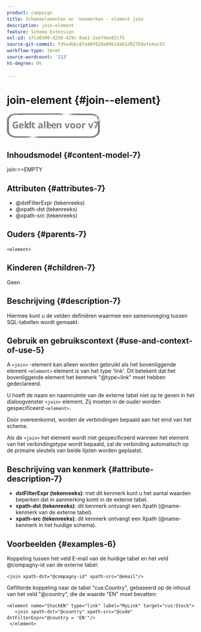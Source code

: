 ```yaml
---
product: campaign
title: Schemaelementen en -kenmerken - element join
description: join-element
feature: Schema Extension
exl-id: a7ca0300-d250-429c-8ae1-2ae7dee82cf5
source-git-commit: fd5e4bbc87a48f029a09b14ab1d927b9afe4ac52
workflow-type: tm+mt
source-wordcount: '213'
ht-degree: 0%

---
```


# join-element {#join--element}

![](../../../assets/v7-only.svg)

## Inhoudsmodel {#content-model-7}

join:==EMPTY

## Attributen {#attributes-7}

* @dstFilterExpr (tekenreeks)
* @xpath-dst (tekenreeks)
* @xpath-src (tekenreeks)

## Ouders {#parents-7}

`<element>`

## Kinderen {#children-7}

Geen

## Beschrijving {#description-7}

Hiermee kunt u de velden definiëren waarmee een samenvoeging tussen SQL-tabellen wordt gemaakt.

## Gebruik en gebruikscontext {#use-and-context-of-use-5}

A `<join>`  -element kan alleen worden gebruikt als het bovenliggende element  `<element>`  element is van het type &#39;link&#39;. Dit betekent dat het bovenliggende element het kenmerk &quot;@type=link&quot; moet hebben gedeclareerd.

U hoeft de naam en naamruimte van de externe tabel niet op te geven in het dialoogvenster `<join>`  element. Zij moeten in de ouder worden gespecificeerd  `<element>`.

Door overeenkomst, worden de verbindingen bepaald aan het eind van het schema.

Als de `<join>` het element wordt niet gespecificeerd wanneer het element van het verbindingstype wordt bepaald, zal de verbinding automatisch op de primaire sleutels van beide lijsten worden geplaatst.

## Beschrijving van kenmerk {#attribute-description-7}

* **dstFilterExpr (tekenreeks)**: met dit kenmerk kunt u het aantal waarden beperken dat in aanmerking komt in de externe tabel.
* **xpath-dst (tekenreeks)**: dit kenmerk ontvangt een Xpath (@name-kenmerk van de externe tabel).
* **xpath-src (tekenreeks)**: dit kenmerk ontvangt een Xpath (@name-kenmerk in het huidige schema).

## Voorbeelden {#examples-6}

Koppeling tussen het veld E-mail van de huidige tabel en het veld @compagny-id van de externe tabel:

```
<join xpath-dst="@compagny-id" xpath-src="@email"/>
```

Gefilterde koppeling naar de tabel &quot;cus:Country&quot;, gebaseerd op de inhoud van het veld &quot;@country&quot;, die de waarde &quot;EN&quot; moet bevatten:

```
<element name="StockEN" type="link" label="MyLink" target="cus:Stock">
   <join xpath-dst="@country" xpath-src="@code" dstFilterExpr="@country = 'EN'"/>
 </element>
```
